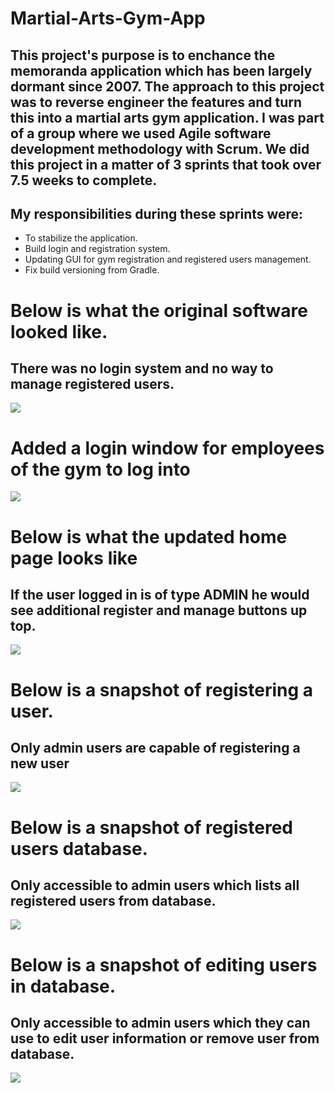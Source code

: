 # Martial-Arts-Gym-App

## This project's purpose is to enchance the memoranda application which has been largely dormant since 2007.  The approach to this project was to reverse engineer the features and turn this into a martial arts gym application.  I was part of a group where we used Agile software development methodology with Scrum.  We did this project in a matter of 3 sprints that took over 7.5 weeks to complete. 

## My responsibilities during these sprints were: 
  - To stabilize the application.
  - Build login and registration system.
  - Updating GUI for gym registration and registered users management.
  - Fix build versioning from Gradle.

# Below is what the original software looked like.
## There was no login system and no way to manage registered users. 
![](/memoranda.png)

# Added a login window for employees of the gym to log into
![](/Gym_Login.png)

# Below is what the updated home page looks like
## If the user logged in is of type ADMIN he would see additional register and manage buttons up top.
![](/Dojo_Home.png)

# Below is a snapshot of registering a user.
## Only admin users are capable of registering a new user
![](/Dojo_new_registration.png)

# Below is a snapshot of registered users database.
## Only accessible to admin users which lists all registered users from database.
![](/dojo_manageUsers.png)

# Below is a snapshot of editing users in database.
## Only accessible to admin users which they can use to edit user information or remove user from database.
![](/userManagement.png)








